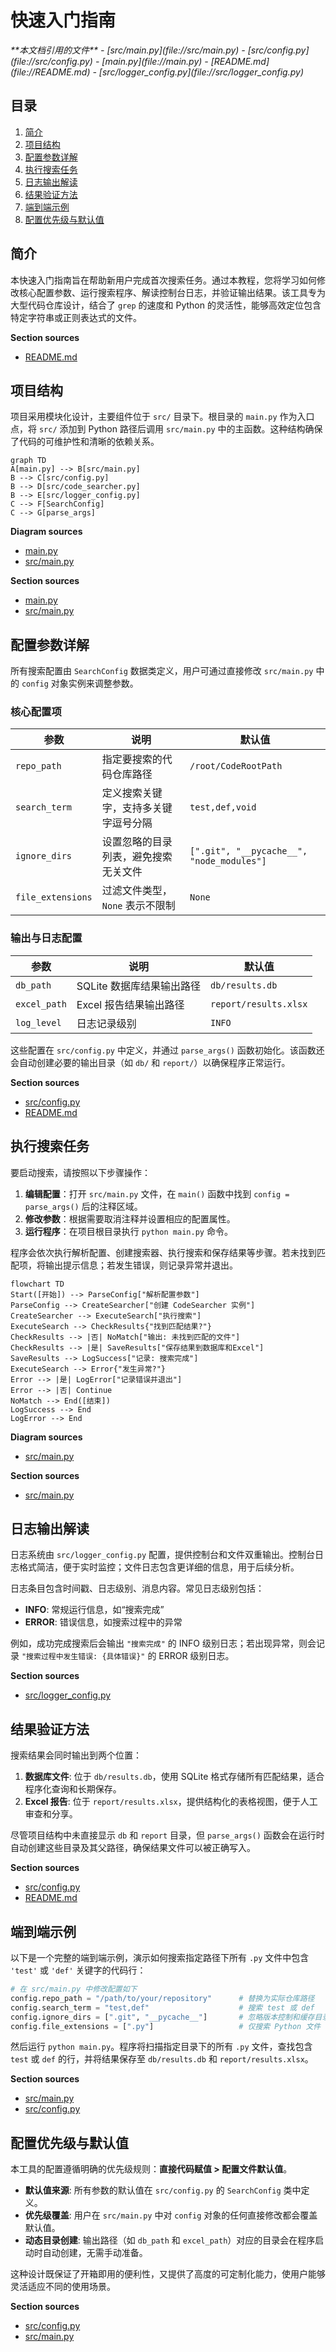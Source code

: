 # 快速入门指南

<cite>
**本文档引用的文件**
- [src/main.py](file://src/main.py)
- [src/config.py](file://src/config.py)
- [main.py](file://main.py)
- [README.md](file://README.md)
- [src/logger_config.py](file://src/logger_config.py)
</cite>

## 目录
1. [简介](#简介)
2. [项目结构](#项目结构)
3. [配置参数详解](#配置参数详解)
4. [执行搜索任务](#执行搜索任务)
5. [日志输出解读](#日志输出解读)
6. [结果验证方法](#结果验证方法)
7. [端到端示例](#端到端示例)
8. [配置优先级与默认值](#配置优先级与默认值)

## 简介

本快速入门指南旨在帮助新用户完成首次搜索任务。通过本教程，您将学习如何修改核心配置参数、运行搜索程序、解读控制台日志，并验证输出结果。该工具专为大型代码仓库设计，结合了 `grep` 的速度和 Python 的灵活性，能够高效定位包含特定字符串或正则表达式的文件。

**Section sources**
- [README.md](file://README.md#L1-L20)

## 项目结构

项目采用模块化设计，主要组件位于 `src/` 目录下。根目录的 `main.py` 作为入口点，将 `src/` 添加到 Python 路径后调用 `src/main.py` 中的主函数。这种结构确保了代码的可维护性和清晰的依赖关系。

```mermaid
graph TD
A[main.py] --> B[src/main.py]
B --> C[src/config.py]
B --> D[src/code_searcher.py]
B --> E[src/logger_config.py]
C --> F[SearchConfig]
C --> G[parse_args]
```

**Diagram sources**
- [main.py](file://main.py#L1-L15)
- [src/main.py](file://src/main.py#L1-L53)

**Section sources**
- [main.py](file://main.py#L1-L15)
- [src/main.py](file://src/main.py#L1-L53)

## 配置参数详解

所有搜索配置由 `SearchConfig` 数据类定义，用户可通过直接修改 `src/main.py` 中的 `config` 对象实例来调整参数。

### 核心配置项

| 参数 | 说明 | 默认值 |
|------|------|--------|
| `repo_path` | 指定要搜索的代码仓库路径 | `/root/CodeRootPath` |
| `search_term` | 定义搜索关键字，支持多关键字逗号分隔 | `test,def,void` |
| `ignore_dirs` | 设置忽略的目录列表，避免搜索无关文件 | `[".git", "__pycache__", "node_modules"]` |
| `file_extensions` | 过滤文件类型，`None` 表示不限制 | `None` |

### 输出与日志配置

| 参数 | 说明 | 默认值 |
|------|------|--------|
| `db_path` | SQLite 数据库结果输出路径 | `db/results.db` |
| `excel_path` | Excel 报告结果输出路径 | `report/results.xlsx` |
| `log_level` | 日志记录级别 | `INFO` |

这些配置在 `src/config.py` 中定义，并通过 `parse_args()` 函数初始化。该函数还会自动创建必要的输出目录（如 `db/` 和 `report/`）以确保程序正常运行。

**Section sources**
- [src/config.py](file://src/config.py#L6-L36)
- [README.md](file://README.md#L70-L90)

## 执行搜索任务

要启动搜索，请按照以下步骤操作：

1. **编辑配置**：打开 `src/main.py` 文件，在 `main()` 函数中找到 `config = parse_args()` 后的注释区域。
2. **修改参数**：根据需要取消注释并设置相应的配置属性。
3. **运行程序**：在项目根目录执行 `python main.py` 命令。

程序会依次执行解析配置、创建搜索器、执行搜索和保存结果等步骤。若未找到匹配项，将输出提示信息；若发生错误，则记录异常并退出。

```mermaid
flowchart TD
Start([开始]) --> ParseConfig["解析配置参数"]
ParseConfig --> CreateSearcher["创建 CodeSearcher 实例"]
CreateSearcher --> ExecuteSearch["执行搜索"]
ExecuteSearch --> CheckResults{"找到匹配结果?"}
CheckResults --> |否| NoMatch["输出: 未找到匹配的文件"]
CheckResults --> |是| SaveResults["保存结果到数据库和Excel"]
SaveResults --> LogSuccess["记录: 搜索完成"]
ExecuteSearch --> Error{"发生异常?"}
Error --> |是| LogError["记录错误并退出"]
Error --> |否| Continue
NoMatch --> End([结束])
LogSuccess --> End
LogError --> End
```

**Diagram sources**
- [src/main.py](file://src/main.py#L15-L53)

**Section sources**
- [src/main.py](file://src/main.py#L15-L53)

## 日志输出解读

日志系统由 `src/logger_config.py` 配置，提供控制台和文件双重输出。控制台日志格式简洁，便于实时监控；文件日志包含更详细的信息，用于后续分析。

日志条目包含时间戳、日志级别、消息内容。常见日志级别包括：
- **INFO**: 常规运行信息，如“搜索完成”
- **ERROR**: 错误信息，如搜索过程中的异常

例如，成功完成搜索后会输出 `"搜索完成"` 的 INFO 级别日志；若出现异常，则会记录 `"搜索过程中发生错误: {具体错误}"` 的 ERROR 级别日志。

**Section sources**
- [src/logger_config.py](file://src/logger_config.py#L1-L25)

## 结果验证方法

搜索结果会同时输出到两个位置：

1. **数据库文件**: 位于 `db/results.db`，使用 SQLite 格式存储所有匹配结果，适合程序化查询和长期保存。
2. **Excel 报告**: 位于 `report/results.xlsx`，提供结构化的表格视图，便于人工审查和分享。

尽管项目结构中未直接显示 `db` 和 `report` 目录，但 `parse_args()` 函数会在运行时自动创建这些目录及其父路径，确保结果文件可以被正确写入。

**Section sources**
- [src/config.py](file://src/config.py#L25-L36)
- [README.md](file://README.md#L60-L65)

## 端到端示例

以下是一个完整的端到端示例，演示如何搜索指定路径下所有 `.py` 文件中包含 `'test'` 或 `'def'` 关键字的代码行：

```python
# 在 src/main.py 中修改配置如下
config.repo_path = "/path/to/your/repository"      # 替换为实际仓库路径
config.search_term = "test,def"                    # 搜索 test 或 def
config.ignore_dirs = [".git", "__pycache__"]       # 忽略版本控制和缓存目录
config.file_extensions = [".py"]                   # 仅搜索 Python 文件
```

然后运行 `python main.py`。程序将扫描指定目录下的所有 `.py` 文件，查找包含 `test` 或 `def` 的行，并将结果保存至 `db/results.db` 和 `report/results.xlsx`。

**Section sources**
- [src/main.py](file://src/main.py#L15-L30)
- [src/config.py](file://src/config.py#L6-L18)

## 配置优先级与默认值

本工具的配置遵循明确的优先级规则：**直接代码赋值 > 配置文件默认值**。

- **默认值来源**: 所有参数的默认值在 `src/config.py` 的 `SearchConfig` 类中定义。
- **优先级覆盖**: 用户在 `src/main.py` 中对 `config` 对象的任何直接修改都会覆盖默认值。
- **动态目录创建**: 输出路径（如 `db_path` 和 `excel_path`）对应的目录会在程序启动时自动创建，无需手动准备。

这种设计既保证了开箱即用的便利性，又提供了高度的可定制化能力，使用户能够灵活适应不同的使用场景。

**Section sources**
- [src/config.py](file://src/config.py#L20-L36)
- [src/main.py](file://src/main.py#L15-L30)